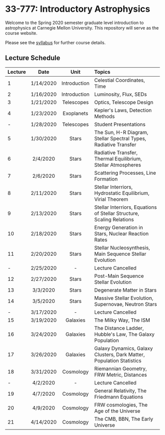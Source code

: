 # 33-777: Introductory Astrophysics

Welcome to the Spring 2020 semester graduate level introduction to astrophysics at Carnegie Mellon University.  This repository will serve as the course website. 

Please see the [syllabus](./Syllabus.pdf) for further course details.  

## Lecture Schedule

| Lecture | Date      | Unit               | Topics |
| --------|:---------:| :-----------------:| :------|
| 1       | 1/14/2020 | Introduction       | Celestial Coordinates, Time |
| 2       | 1/16/2020 | Introduction       | Luminosity, Flux, SEDs |
| 3       | 1/21/2020 | Telescopes         | Optics, Telescope Design |
| 4       | 1/23/2020 | Exoplanets         | Kepler's Laws, Detection Methods |
| -       | 1/28/2020 | Telescopes         | Student Presentations |
| 5       | 1/30/2020 | Stars              | The Sun, H-R Diagram, Stellar Spectral Types, Radiative Transfer|
| 6       | 2/4/2020  | Stars              | Radiative Transfer, Thermal Equilibrium, Stellar Atmospheres |
| 7       | 2/6/2020  | Stars              | Scattering Processes, Line Formation |
| 8       | 2/11/2020 | Stars              | Stellar Interriors, Hydrostatic Equilibrium, Virial Theorem |
| 9       | 2/13/2020 | Stars              | Stellar Interriors, Equations of Stellar Structure, Scaling Relations |
| 10      | 2/18/2020 | Stars              | Energy Generation in Stars, Nuclear Reaction Rates |
| 11      | 2/20/2020 | Stars              | Stellar Nucleosynthesis, Main Sequence Stellar Evolution |
| -       | 2/25/2020 | -                  | Lecture Cancelled |
| 12      | 2/27/2020 | Stars              | Post-Main Sequence Stellar Evolution | 
| 13      | 3/3/2020  | Stars              | Degenerate Matter in Stars |
| 14      | 3/5/2020  | Stars              | Massive Stellar Evolution, Supernovae, Neutron Stars |
| -       | 3/17/2020 | -                  | Lecture Cancelled |
| 15      | 3/19/2020 | Galaxies           | The Milky Way, The ISM |
| 16      | 3/24/2020 | Galaxies           | The Distance Ladder, Hubble's Law, The Galaxy Population |
| 17      | 3/26/2020 | Galaxies           | Galaxy Dynamics, Galaxy Clusters, Dark Matter, Population Statistics |
| 18      | 3/31/2020 | Cosmology          | Riemannian Geometry, FRW Metric, Distances |
| -       | 4/2/2020  | -                  | Lecture Cancelled |
| 19      | 4/7/2020  | Cosmology          | General Relativity, The Friedmann Equations |
| 20      | 4/9/2020  | Cosmology          | FRW cosmologies, The Age of the Universe |
| 21      | 4/14/2020 | Cosmology          | The CMB, BBN, The Early Universe |
<!--
| 22      | 4/21/2020 | Galaxy Evolution   | Structure Formation, Dark Matter Haloes |
| 23      | 4/23/2020 | Galaxy Evolution   |  |
| 24      | 4/28/2020 | Galaxy Evolution   |  |
| 25      | 4/30/2020 | Galaxy Evolution   |  |
-->